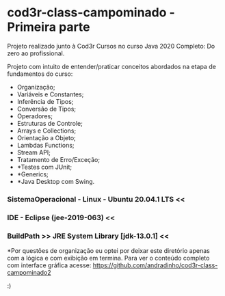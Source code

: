 # cod3r-class-campominado - Primeira parte

Projeto realizado junto à Cod3r Cursos no curso Java 2020 Completo: Do zero ao profissional.

Projeto com intuito de entender/praticar conceitos abordados na etapa de fundamentos do curso:
  - Organização;
  - Variáveis e Constantes;
  - Inferência de Tipos;
  - Conversão de Tipos;
  - Operadores;
  - Estruturas de Controle;
  - Arrays e Collections;
  - Orientação a Objeto;
  - Lambdas Functions;
  - Stream API;
  - Tratamento de Erro/Exceção;
  - *Testes com JUnit;
  - *Generics;
  - *Java Desktop com Swing.
  
### SistemaOperacional - Linux - Ubuntu 20.04.1 LTS <<
### IDE - Eclipse (jee-2019-063) <<
### BuildPath >> JRE System Library [jdk-13.0.1] <<

*Por questões de organização eu optei por deixar este diretório apenas com a lógica e com exibição em termina.
Para ver o conteúdo completo com interface gráfica acesse: https://github.com/andradinho/cod3r-class-campominado2



:)
